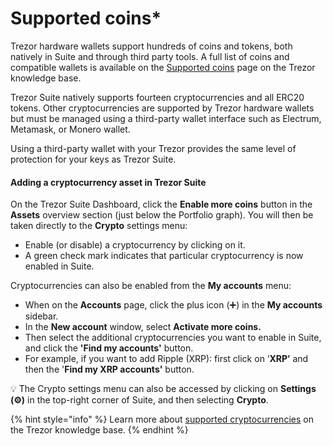 # Supported coins\*

Trezor hardware wallets support hundreds of coins and tokens, both natively in Suite and through third party tools. A full list of coins and compatible wallets is available on the [Supported coins](https://trezor.io/coins) page on the Trezor knowledge base.

Trezor Suite natively supports fourteen cryptocurrencies and all ERC20 tokens. Other cryptocurrencies are supported by Trezor hardware wallets but must be managed using a third-party wallet interface such as Electrum, Metamask, or Monero wallet.

Using a third-party wallet with your Trezor provides the same level of protection for your keys as Trezor Suite.

#### Adding a cryptocurrency asset in Trezor Suite

On the Trezor Suite Dashboard, click the **Enable more coins** button in the **Assets** overview section (just below the Portfolio graph). You will then be taken directly to the **Crypto** settings menu:

* Enable (or disable) a cryptocurrency by clicking on it.
* A green check mark indicates that particular cryptocurrency is now enabled in Suite.

Cryptocurrencies can also be enabled from the **My accounts** menu:

* When on the **Accounts** page, click the plus icon (➕) in the **My accounts** sidebar.
* In the **New account** window, select **Activate more coins.**
* Then select the additional cryptocurrencies you want to enable in Suite, and click the **'Find my accounts'** button.
* For example, if you want to add Ripple (XRP): first click on ‘**XRP’** and then the '**Find my XRP accounts'** button.

💡 The Crypto settings menu can also be accessed by clicking on **Settings (⚙️)** in the top-right corner of Suite, and then selecting **Crypto**.

{% hint style="info" %}
Learn more about [supported cryptocurrencies](https://trezor.io/learn/a/supported-coins) on the Trezor knowledge base.
{% endhint %}
